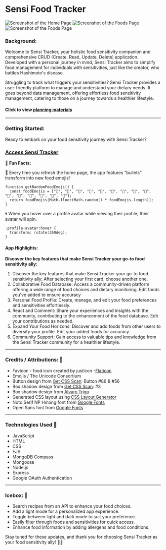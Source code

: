 # Sensi Food Tracker

![Screenshot of the Home Page](images/index.png) 
![Screenshot of the Foods Page](images/foods.png) 
![Screenshot of the Foods Page](images/profiles.png) 

### Background:

Welcome to Sensi Tracker, your holistic food sensitivity companion and comprehensive CRUD (Create, Read, Update, Delete) application. Developed with a personal journey in mind, Sensi Tracker aims to simplify food management for individuals with sensitivities, just like the creator, who battles Hashimoto's disease.

Struggling to track what triggers your sensitivities? Sensi Tracker provides a user-friendly platform to manage and understand your dietary needs. It goes beyond data management, offering effortless food sensitivity management, catering to those on a journey towards a healthier lifestyle.


#### Click to view [planning materials](https://trello.com/invite/b/1kDFsFqH/ATTI419f20d6e1d089108174349a9a5048203BE558DA/unit-2-project-food-sensitivity)
***
### Getting Started:
Ready to embark on your food sensitivity journey with Sensi Tracker? 

### [Access Sensi Tracker](https://carla-minina-match-game.netlify.app/)


🎉 **Fun Facts:** 

🍕 Every time you refresh the home page, the app features "bullets" transform into new food emojis! 

```
function getRandomFoodEmoji() {
  const foodEmojis = ["🍔", "🍕", "🥗", "🍝", "🍜", "🍲", "🌮", "🍱", "🥪", "🍛", "🍣", "🍦", "🍩", "🍪", "🥤"];
  return foodEmojis[Math.floor(Math.random() * foodEmojis.length)];
}
```

🌀 When you hover over a profile avatar while viewing their profile, their avatar will spin.

```
.profile-avatar:hover {
  transform: rotate(360deg);
}
```


#### App Highlights:
__Discover the key features that make Sensi Tracker your go-to food sensitivity ally:__

1. Discover the key features that make Sensi Tracker your go-to food sensitivity ally:
After selecting your first card, choose another one.
2. Collaborative Food Database: Access a community-driven platform offering a wide range of food choices and dietary monitoring. Edit foods you've added to ensure accuracy
3. Personal Food Profile: Create, manage, and edit your food preferences and sensitivities effortlessly.
4. React and Comment: Share your experiences and insights with the community, contributing to the enhancement of the food database. Edit your contributions as needed.
5. Expand Your Food Horizons: Discover and add foods from other users to diversify your profile. Edit your added foods for accuracy.
6. Community Support: Gain access to valuable tips and knowledge from the Sensi Tracker community for a healthier lifestyle.


***
### Credits   /  Attributions: 🙌

* Favicon - food icon created by justicon -[Flaticon](https://www.flaticon.com/free-icons/food)
* Emojis / The Unicode Consortium
* Button design from [Get CSS Scan](https://getcssscan.com/css-buttons-examples?ref=beautifulboxshadow-bottom): Button #86 & #56
* Box shadow design from [Get CSS Scan](https://getcssscan.com/css-box-shadow-examples): #3
* Box shadow design from [Alvaro Trigo](https://alvarotrigo.com/shadow-gradients/)
* Generated CSS layout using [CSS Layout Generator](https://layout.bradwoods.io/)
* Noto Serif NP Hmong font from [Google Fonts](https://fonts.google.com/noto/specimen/Noto+Serif+NP+Hmong)
* Open Sans font from [Google Fonts](https://fonts.google.com/specimen/Open+Sans)


***
### Technologies Used 💾
* JavaScript
* HTML
* CSS
* EJS
* MongoDB Compass
* Mongoose
* Node.js
* Express
* Google OAuth Authentication

***
### Icebox: 🧊

* Search recipes from an API to enhance your food choices.
* Add a light mode for a personalized app experience.
* Toggle between light and dark mode to suit your preference.
* Easily filter through foods and sensitivities for quick access.
* Enhance food information by adding allergens and food conditions.

Stay tuned for these updates, and thank you for choosing Sensi Tracker as your food sensitivity ally! 🙌🍀